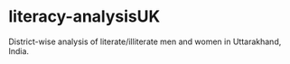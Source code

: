 # literacy-analysisUK
 District-wise analysis of literate/illiterate men and women in Uttarakhand, India.
